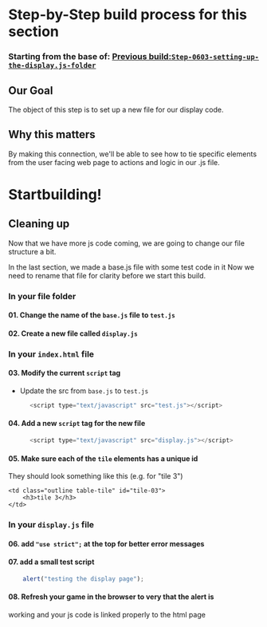 # Step-by-Step build process for this section

### Starting from the base of: [Previous build:`Step-0603-setting-up-the-display.js-folder`](https://github.com/NeuTrix/Hangman-tutorial/tree/master/Lecture-06-connecting-js-display/Step-0603-setting-up-the-display.js-folder)

## Our Goal
The object of this step is to set up a new file for our display code.

## Why this matters
By making this connection, we'll be able to see how to tie specific
elements from the user facing web page to actions and logic in our
.js file. 


# Startbuilding!
## Cleaning up
Now that we have more js code coming, we are going to change our file
structure a bit.

In the last section, we made a base.js file with some test code in it
Now we need to rename that file for clarity before we start this build.

### In your file folder

#### 01. Change the name of the `base.js` file to `test.js`

#### 02. Create a new file called `display.js`

### In your `index.html` file

#### 03. Modify the current `script` tag
- Update the src from `base.js` to `test.js`
```javascript
	  <script type="text/javascript" src="test.js"></script>
```
#### 04. Add a new `script` tag for the new file
```javascript
	  <script type="text/javascript" src="display.js"></script>
```
#### 05. Make sure each of the `tile` elements has a unique id
They should look something like this (e.g. for "tile 3")
```hmtl
<td class="outline table-tile" id="tile-03">
	<h3>tile 3</h3>
</td>
```

### In your `display.js` file

#### 06. add `"use strict";` at the top for better error messages

#### 07. add a small test script
```javascript
	alert("testing the display page");
```
#### 08. Refresh your game in the browser to very that the alert is
working and your js code is linked properly to the html page



